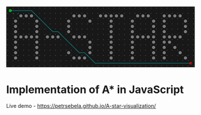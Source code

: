 ![Repository baner](/Images/RepoBaner.png)
# Implementation of A* in JavaScript

Live demo - https://petrsebela.github.io/A-star-visualization/

